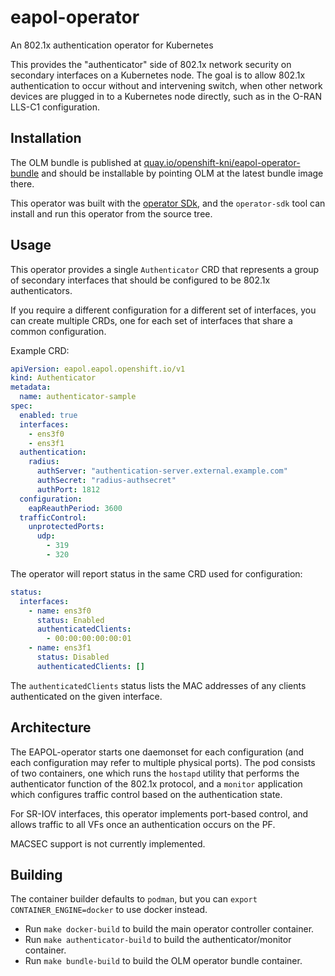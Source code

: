 # eapol-operator

An 802.1x authentication operator for Kubernetes

This provides the "authenticator" side of 802.1x network security on secondary
interfaces on a Kubernetes node.  The goal is to allow 802.1x authentication to
occur without and intervening switch, when other network devices are plugged in
to a Kubernetes node directly, such as in the O-RAN LLS-C1 configuration.

## Installation

The OLM bundle is published at
[quay.io/openshift-kni/eapol-operator-bundle](https://eapol-operator-bundle)
and should be installable by pointing OLM at the latest bundle image there.

This operator was built with the [operator
SDk](https://sdk.operatorframework.io/), and the `operator-sdk` tool can
install and run this operator from the source tree.

## Usage

This operator provides a single `Authenticator` CRD that represents a group of
secondary interfaces that should be configured to be 802.1x authenticators.

If you require a different configuration for a different set of interfaces, you
can create multiple CRDs, one for each set of interfaces that share a common
configuration.

Example CRD:

```yaml
apiVersion: eapol.eapol.openshift.io/v1
kind: Authenticator
metadata:
  name: authenticator-sample
spec:
  enabled: true
  interfaces:
    - ens3f0
    - ens3f1
  authentication:
    radius:
      authServer: "authentication-server.external.example.com"
      authSecret: "radius-authsecret"
      authPort: 1812
  configuration:
    eapReauthPeriod: 3600
  trafficControl:
    unprotectedPorts:
      udp:
        - 319
        - 320
```

The operator will report status in the same CRD used for configuration:

```yaml
status:
  interfaces:
    - name: ens3f0
      status: Enabled
      authenticatedClients:
        - 00:00:00:00:00:01
    - name: ens3f1
      status: Disabled
      authenticatedClients: []
```

The `authenticatedClients` status lists the MAC addresses of any clients
authenticated on the given interface.

## Architecture

The EAPOL-operator starts one daemonset for each configuration (and each
configuration may refer to multiple physical ports). The pod consists of two
containers, one which runs the `hostapd` utility that performs the
authenticator function of the 802.1x protocol, and a `monitor` application
which configures traffic control based on the authentication state.

For SR-IOV interfaces, this operator implements port-based control, and allows
traffic to all VFs once an authentication occurs on the PF.

MACSEC support is not currently implemented.

## Building

The container builder defaults to `podman`, but you can `export
CONTAINER_ENGINE=docker` to use docker instead.

- Run `make docker-build` to build the main operator controller container.
- Run `make authenticator-build` to build the authenticator/monitor container.
- Run `make bundle-build` to build the OLM operator bundle container.
